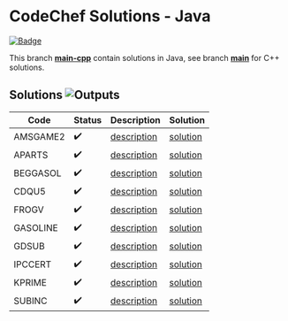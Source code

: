 # CodeChef Solutions - Java

[![Badge](https://cp-logo.vercel.app/codechef/matjazmav)](https://www.codechef.com/users/matjazmav)

This branch [**main-cpp**](https://github.com/matjazmav/codechef/tree/main) contain solutions in Java, see branch [**main**](https://github.com/matjazmav/codechef/tree/main-cpp) for C++ solutions.

## Solutions ![Outputs](https://github.com/matjazmav/codechef/workflows/Outputs/badge.svg)
| Code | Status | Description | Solution |
| ---- | ------ | ----------- | -------- |
| AMSGAME2 | ✔️ | [description](https://www.codechef.com/problems/AMSGAME2)  | [solution](src/main/java/AMSGAME2) |
| APARTS | ✔️ | [description](https://www.codechef.com/problems/APARTS)  | [solution](src/main/java/APARTS) |
| BEGGASOL | ✔️ | [description](https://www.codechef.com/problems/BEGGASOL)  | [solution](src/main/java/BEGGASOL) |
| CDQU5 | ✔️ | [description](https://www.codechef.com/problems/CDQU5)  | [solution](src/main/java/CDQU5) |
| FROGV | ✔️ | [description](https://www.codechef.com/problems/FROGV)  | [solution](src/main/java/FROGV) |
| GASOLINE | ✔️ | [description](https://www.codechef.com/problems/GASOLINE)  | [solution](src/main/java/GASOLINE) |
| GDSUB | ✔️ | [description](https://www.codechef.com/problems/GDSUB)  | [solution](src/main/java/GDSUB) |
| IPCCERT | ✔️ | [description](https://www.codechef.com/problems/IPCCERT)  | [solution](src/main/java/IPCCERT) |
| KPRIME | ✔️ | [description](https://www.codechef.com/problems/KPRIME)  | [solution](src/main/java/KPRIME) |
| SUBINC | ✔️ | [description](https://www.codechef.com/problems/SUBINC)  | [solution](src/main/java/SUBINC) |
